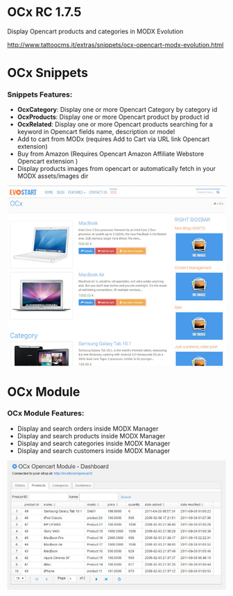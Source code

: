 # OCx RC 1.7.5
Display Opencart products and categories in MODX Evolution

http://www.tattoocms.it/extras/snippets/ocx-opencart-modx-evolution.html

# OCx Snippets 

### Snippets Features:

* **OcxCategory**: Display one or more Opencart Category by category id
* **OcxProducts**: Display one or more Opencart product by product id
* **OcxRelated**: Display one or more Opencart products searching for a keyword in Opencart fields name, description or model  
* Add to cart from MODx (requires Add to Cart via URL link Opencart extension)
* Buy from Amazon (Requires Opencart Amazon Affiliate Webstore Opencart extension )
* Display products images from opencart or automatically fetch in your MODX assets/images dir

![ocx](https://raw.githubusercontent.com/Nicola1971/training-materials/master/Images/ocx/ocx-demo1-s.jpg)

# OCx Module

###  OCx Module Features:

* Display and search orders inside MODX Manager
* Display and search products inside MODX Manager
* Display and search categories inside MODX Manager
* Display and search customers inside MODX Manager

![ocx](https://raw.githubusercontent.com/Nicola1971/training-materials/master/Images/ocx/ocx-module-products.jpg)



